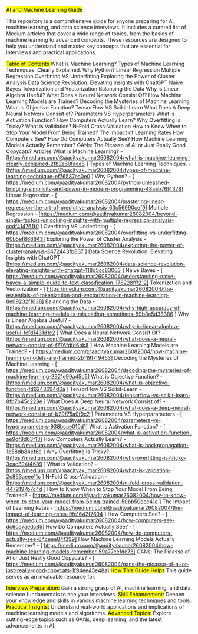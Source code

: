 <mark>AI and Machine Learning Guide</mark>

This repository is a comprehensive guide for anyone preparing for AI, machine learning, and data science interviews. It includes a curated list of Medium articles that cover a wide range of topics, from the basics of machine learning to advanced concepts. These resources are designed to help you understand and master key concepts that are essential for interviews and practical applications.

<mark>Table of Contents </mark>
What is Machine Learning?
Types of Machine Learning Techniques. Clearly Explained.
Why Python?
Linear Regression
Multiple Regression
Overfitting VS Underfitting
Exploring the Power of Cluster Analysis
Data Science Revolution: Elevating Insights with ChatGPT
Naive Bayes
Tokenization and Vectorization
Balancing the Data
Why is Linear Algebra Useful?
What Does a Neural Network Consist Of?
How Machine Learning Models are Trained?
Decoding the Mysteries of Machine Learning
What is Objective Function?
TensorFlow VS Scikit-Learn
What Does A Deep Neural Network Consist of?
Parameters VS Hyperparameters
What is Activation Function?
How Computers Actually Learn?
Why Overfitting is Tricky?
What is Validation?
N-Fold Cross-Validation
How to Know When to Stop Your Model From Being Trained?
The Impact of Learning Rates
How Computers See?
How Do Computers Actually See?
How Machine Learning Models Actually Remember?
GANs: The Picasso of AI or Just Really Good Copycats?
Articles
What is Machine Learning? - [https://medium.com/@aadityakumar26082004/what-is-machine-learning-clearly-explained-2fb2a69faca8 ]
Types of Machine Learning Techniques.  - [https://medium.com/@aadityakumar26082004/types-of-machine-learning-technique-ef76587ea0e0 ]
Why Python? - [ https://medium.com/@aadityakumar26082004/python-unleashed-bridging-simplicity-and-power-in-modern-programming-48aeb76f4378]
Linear Regression - [ https://medium.com/@aadityakumar26082004/mastering-linear-regression-the-art-of-predictive-analysis-63c56990cef9]
Multiple Regression - [https://medium.com/@aadityakumar26082004/beyond-single-factors-unlocking-insights-with-multiple-regression-analysis-ccdf414761f0 ]
Overfitting VS Underfitting - [ https://medium.com/@aadityakumar26082004/overfitting-vs-underfitting-60b5ef886643]
Exploring the Power of Cluster Analysis - [https://medium.com/@aadityakumar26082004/exploring-the-power-of-cluster-analysis-3472443fb837 ]
Data Science Revolution: Elevating Insights with ChatGPT - [https://medium.com/@aadityakumar26082004/data-science-revolution-elevating-insights-with-chatgpt-118d5cc83063 ]
Naive Bayes - [ https://medium.com/@aadityakumar26082004/understanding-naive-bayes-a-simple-guide-to-text-classification-176228fff212]
Tokenization and Vectorization - [ https://medium.com/@aadityakumar26082004/the-essentials-of-tokenization-and-vectorization-in-machine-learning-8e09232f1038]
Balancing the Data - [https://medium.com/@aadityakumar26082004/why-high-accuracy-of-machine-learning-models-is-misleading-sometimes-89b8a5d38386 ]
Why is Linear Algebra Useful? - [https://medium.com/@aadityakumar26082004/why-is-linear-algebra-useful-fcfd1431d1c2 ]
What Does a Neural Network Consist Of? - [https://medium.com/@aadityakumar26082004/what-does-a-neural-network-consist-of-f776fdfd6bb8 ]
How Machine Learning Models are Trained? - [ https://medium.com/@aadityakumar26082004/how-machine-learning-models-are-trained-2b119f7f9463]
Decoding the Mysteries of Machine Learning - [ https://medium.com/@aadityakumar26082004/decoding-the-mysteries-of-machine-learning-2921e99a45b5]
What is Objective Function? - [https://medium.com/@aadityakumar26082004/what-is-objective-function-fd6243694d6a ]
TensorFlow VS Scikit-Learn - [https://medium.com/@aadityakumar26082004/tensorflow-vs-scikit-learn-8fb7b45c228e ]
What Does A Deep Neural Network Consist of? - [https://medium.com/@aadityakumar26082004/what-does-a-deep-neural-network-consist-of-b29f75a0f9c2 ]
Parameters VS Hyperparameters - [ https://medium.com/@aadityakumar26082004/parameters-vs-hyperparameters-938bcae010d1]
What is Activation Function? - [ https://medium.com/@aadityakumar26082004/what-is-activation-function-ae9df8d63f13]
How Computers Actually Learn? - [https://medium.com/@aadityakumar26082004/what-is-backpropagation-1d58db84ef6e ]
Why Overfitting is Tricky? - [https://medium.com/@aadityakumar26082004/why-overfitting-is-tricky-3cac394f4689 ]
What is Validation? - [https://medium.com/@aadityakumar26082004/what-is-validation-2c893aeee11c ]
N-Fold Cross-Validation - [https://medium.com/@aadityakumar26082004/n-fold-cross-validation-4479197b7c4d ]
How to Know When to Stop Your Model From Being Trained? - [https://medium.com/@aadityakumar26082004/how-to-know-when-to-stop-your-model-from-being-trained-50bb50eec41e ]
The Impact of Learning Rates - [https://medium.com/@aadityakumar26082004/the-impact-of-learning-rates-9fe1642f7694 ]
How Computers See? - [ https://medium.com/@aadityakumar26082004/how-computers-see-dc6da7aedc85]
How Do Computers Actually See? - [ https://medium.com/@aadityakumar26082004/how-do-computers-actually-see-64ceee84f399]
How Machine Learning Models Actually Remember? - [ https://medium.com/@aadityakumar26082004/how-machine-learning-models-remember-59a77cefde73]
GANs: The Picasso of AI or Just Really Good Copycats? - [ https://medium.com/@aadityakumar26082004/gans-the-picasso-of-ai-or-just-really-good-copycats-1f94ee45e48a]
<mark>How This Guide Helps</mark>
This guide serves as an invaluable resource for:

<mark>Interview Preparation:</mark> Gain a strong grasp of AI, machine learning, and data science fundamentals to ace your interviews.
<mark>Skill Enhancement:</mark> Deepen your knowledge and skills in various machine learning techniques and tools.
<mark>Practical Insights:</mark> Understand real-world applications and implications of machine learning models and algorithms.
<mark>Advanced Topics:</mark> Explore cutting-edge topics such as GANs, deep learning, and the latest advancements in AI.

